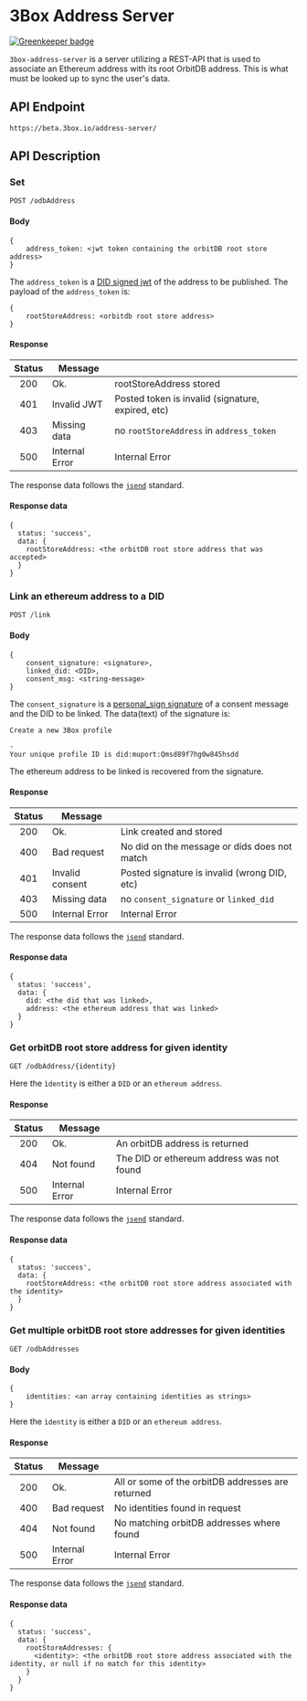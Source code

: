 # 3Box Address Server

[![Greenkeeper badge](https://badges.greenkeeper.io/3box/3box-address-server.svg)](https://greenkeeper.io/)

`3box-address-server` is a server utilizing a REST-API that is used to associate an Ethereum address with its root OrbitDB address. This is what must be looked up to sync the user's data.

## API Endpoint

```
https://beta.3box.io/address-server/
```

## API Description


### Set

`POST /odbAddress`

#### Body

```
{
    address_token: <jwt token containing the orbitDB root store address>
}
```

The `address_token` is a [DID signed jwt](https://github.com/uport-project/did-jwt.git) of the address to be published. The payload of the `address_token` is:
```
{
    rootStoreAddress: <orbitdb root store address>
}
```

#### Response

| Status |     Message    |                                                   |
|:------:|----------------|---------------------------------------------------|
| 200    | Ok.            | rootStoreAddress stored                           |
| 401    | Invalid JWT    | Posted token is invalid (signature, expired, etc) |
| 403    | Missing data   | no `rootStoreAddress` in `address_token`          |
| 500    | Internal Error | Internal Error                                    |

The response data follows the [`jsend`](https://labs.omniti.com/labs/jsend) standard.

#### Response data
```
{
  status: 'success',
  data: {
    rootStoreAddress: <the orbitDB root store address that was accepted>
  }
}
```

### Link an ethereum address to a DID

`POST /link`


#### Body

```
{
    consent_signature: <signature>,
    linked_did: <DID>,
    consent_msg: <string-message>
}
```

The `consent_signature` is a [personal_sign signature](https://web3js.readthedocs.io/en/1.0/web3-eth-personal.html) of a consent message and the DID to be linked. The data(text) of the signature is:

```
Create a new 3Box profile

-
Your unique profile ID is did:muport:Qmsd89f7hg0w845hsdd
```


The ethereum address to be linked is recovered from the signature.

#### Response

| Status |     Message     |                                                  |
|:------:|-----------------|--------------------------------------------------|
| 200    | Ok.             | Link created and stored                          |
| 400    | Bad request     | No did on the message or dids does not match     |
| 401    | Invalid consent | Posted signature is invalid (wrong DID, etc)     |
| 403    | Missing data    | no `consent_signature` or `linked_did`           |
| 500    | Internal Error  | Internal Error                                   |

The response data follows the [`jsend`](https://labs.omniti.com/labs/jsend) standard.

#### Response data
```
{
  status: 'success',
  data: {
    did: <the did that was linked>,
    address: <the ethereum address that was linked>
  }
}
```

### Get orbitDB root store address for given identity

`GET /odbAddress/{identity}`

Here the `ìdentity` is either a `DID` or an `ethereum address`.

#### Response

| Status |     Message     |                                                  |
|:------:|-----------------|--------------------------------------------------|
| 200    | Ok.             | An orbitDB address is returned                   |
| 404    | Not found       | The DID or ethereum address was not found        |
| 500    | Internal Error  | Internal Error                                   |

The response data follows the [`jsend`](https://labs.omniti.com/labs/jsend) standard.

#### Response data
```
{
  status: 'success',
  data: {
    rootStoreAddress: <the orbitDB root store address associated with the identity>
  }
}
```


### Get multiple orbitDB root store addresses for given identities

`GET /odbAddresses`

#### Body

```
{
    identities: <an array containing identities as strings>
}
```

Here the `ìdentity` is either a `DID` or an `ethereum address`.

#### Response

| Status |     Message     |                                                    |
|:------:|-----------------|----------------------------------------------------|
| 200    | Ok.             | All or some of the orbitDB addresses are returned  |
| 400    | Bad request     | No identities found in request                     |
| 404    | Not found       | No matching orbitDB addresses where found          |
| 500    | Internal Error  | Internal Error                                     |

The response data follows the [`jsend`](https://labs.omniti.com/labs/jsend) standard.

#### Response data
```
{
  status: 'success',
  data: {
    rootStoreAddresses: {
      <identity>: <the orbitDB root store address associated with the identity, or null if no match for this identity>
    }
  }
}
```

